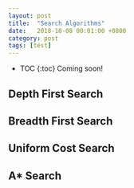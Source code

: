 ```yaml
---
layout: post
title:  "Search Algorithms"
date:   2018-10-08 00:01:00 +0800
category: post
tags: [test]
---
```


* TOC
{:toc}
Coming soon!
## Depth First Search

## Breadth First Search

## Uniform Cost Search

## A* Search
